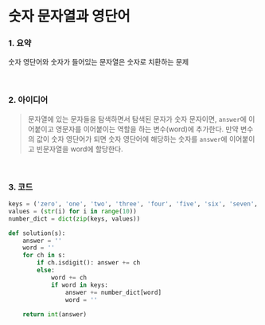 # 숫자 문자열과 영단어

### 1. 요약

숫자 영단어와 숫자가 들어있는 문자열은 숫자로 치환하는 문제

<br/>

### 2. 아이디어

> 문자열에 있는 문자들을 탐색하면서 탐색된 문자가 숫자 문자이면, `answer`에 이어붙이고 영문자를 이어붙이는 역할을 하는 변수(word)에 추가한다. 만약 변수의 값이 숫자 영단어가 되면 숫자 영단어에 해당하는 숫자를 `answer`에 이어붙이고 빈문자열을 word에 할당한다.

<br/>

### 3. 코드

```python
keys = ('zero', 'one', 'two', 'three', 'four', 'five', 'six', 'seven', 'eight', 'nine')
values = (str(i) for i in range(10))
number_dict = dict(zip(keys, values))

def solution(s):
    answer = ''
    word = ''
    for ch in s:
        if ch.isdigit(): answer += ch
        else:
            word += ch
            if word in keys:
                answer += number_dict[word]
                word = ''
    
    return int(answer)
```

